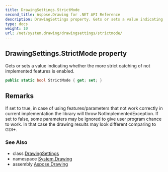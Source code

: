 ```yaml
---
title: DrawingSettings.StrictMode
second_title: Aspose.Drawing for .NET API Reference
description: DrawingSettings property. Gets or sets a value indicating whether the more strict catching of not implemented features is enabled
type: docs
weight: 10
url: /net/system.drawing/drawingsettings/strictmode/
---
```

## DrawingSettings.StrictMode property

Gets or sets a value indicating whether the more strict catching of not implemented features is enabled.

```csharp
public static bool StrictMode { get; set; }
```

## Remarks

If set to true, in case of using features/parameters that not work correctly in current implementation the library will throw NotImplementedException. If set to false, some parameters may be ignored to give user program chance to work. In that case the drawing results may look different comparing to GDI+.

### See Also

* class [DrawingSettings](../)
* namespace [System.Drawing](../../drawingsettings/)
* assembly [Aspose.Drawing](../../../)


